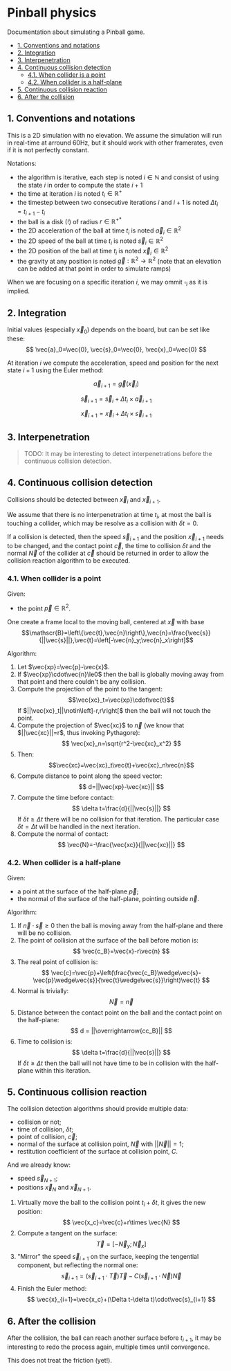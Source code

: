 # Pinball physics

Documentation about simulating a Pinball game.

- [1. Conventions and notations](#1-conventions-and-notations)
- [2. Integration](#2-integration)
- [3. Interpenetration](#3-interpenetration)
- [4. Continuous collision detection](#4-continuous-collision-detection)
  - [4.1. When collider is a point](#41-when-collider-is-a-point)
  - [4.2. When collider is a half-plane](#42-when-collider-is-a-half-plane)
- [5. Continuous collision reaction](#5-continuous-collision-reaction)
- [6. After the collision](#6-after-the-collision)

## 1. Conventions and notations

This is a 2D simulation with no elevation. We assume the simulation will run in real-time at arround 60Hz, but it should work with other framerates, even if it is not perfectly constant.

Notations:
- the algorithm is iterative, each step is noted $i\in \mathbb{N}$ and consist of using the state $i$ in order to compute the state $i+1$
- the time at iteration $i$ is noted $t_i\in \mathbb{R}^+$
- the timestep between two consecutive iterations $i$ and $i+1$ is noted ${\Delta t}_i=t_{i+1}-t_i$
- the ball is a disk (!) of radius $r\in \mathbb{R}^{+*}$
- the 2D acceleration of the ball at time $t_i$ is noted $\vec{a}_i\in \mathbb{R}^2$
- the 2D speed of the ball at time $t_i$ is noted $\vec{s}_i\in \mathbb{R}^2$
- the 2D position of the ball at time $t_i$ is noted $\vec{x}_i\in \mathbb{R}^2$
- the gravity at any position is noted $\vec{g}:\mathbb{R}^2\rightarrow\mathbb{R}^2$ (note that an elevation can be added at that point in order to simulate ramps)

When we are focusing on a specific iteration $i$, we may ommit $\square_i$ as it is implied.

## 2. Integration

Initial values (especially $\vec{x}_0$) depends on the board, but can be set like these:
$$ \vec{a}_0=\vec{0}, \vec{s}_0=\vec{0}, \vec{x}_0=\vec{0} $$

At iteration $i$ we compute the acceleration, speed and position for the next state $i+1$ using the Euler method:

$$ \vec{a}_{i+1}=\vec{g}(\vec{x}_i) $$

$$ \vec{s}_{i+1} = \vec{s}_i + {\Delta t}_i \times \vec{a}_{i+1} $$

$$ \vec{x}_{i+1} = \vec{x}_i + {\Delta t}_i \times \vec{s}_{i+1} $$

## 3. Interpenetration

> TODO: It may be interesting to detect interpenetrations before the continuous collision detection.

## 4. Continuous collision detection

Collisions should be detected between $\vec{x}_i$ and $\vec{x}_{i+1}$.

We assume that there is no interpenetration at time $t_i$, at most the ball is touching a collider, which may be resolve as a collision with $\delta t=0$.

If a collision is detected, then the speed $\vec{s}_{i+1}$ and the position $\vec{x}_{i+1}$ needs to be changed, and the contact point $\vec{c}$, the time to collision $\delta t$ and the normal $\vec{N}$ of the collider at $\vec{c}$ should be returned in order to allow the collision reaction algorithm to be executed.

### 4.1. When collider is a point

Given:
- the point $\vec{p}\in\mathbb{R}^2$.

One create a frame local to the moving ball, centered at $\vec{x}$ with base 
$$\mathscr{B}=\left\{\vec{t},\vec{n}\right\},\vec{n}=\frac{\vec{s}}{||\vec{s}||},\vec{t}=\left[-\vec{n}_y;\vec{n}_x\right]$$

Algorithm:
1. Let $\vec{xp}=\vec{p}-\vec{x}$.
2. If $\vec{xp}\cdot\vec{n}\le0$ then the ball is globally moving away from that point and there couldn't be any collision.
3. Compute the projection of the point to the tangent:
   $$\vec{xc}_t=\vec{xp}\cdot\vec{t}$$
   If $||\vec{xc}_t||\notin\left]-r,r\right[$ then the ball will not touch the point.
4. Compute the projection of $\vec{xc}$ to $\vec{n}$ (we know that $||\vec{xc}||=r$, thus invoking Pythagore):
   $$ \vec{xc}_n=\sqrt{r^2-\vec{xc}_x^2} $$
5. Then:
   $$\vec{xc}=\vec{xc}_t\vec{t}+\vec{xc}_n\vec{n}$$
6. Compute distance to point along the speed vector:
   $$ d=||\vec{xp}-\vec{xc}|| $$
7. Compute the time before contact:
   $$ \delta t=\frac{d}{||\vec{s}||} $$
   If $\delta t\ge\Delta t$ there will be no collision for that iteration. The particular case $\delta t=\Delta t$ will be handled in the next iteration.
8. Compute the normal of contact:
   $$ \vec{N}=-\frac{\vec{xc}}{||\vec{xc}||} $$

### 4.2. When collider is a half-plane

Given:
- a point at the surface of the half-plane $\vec{p}$;
- the normal of the surface of the half-plane, pointing outside $\vec{n}$.

Algorithm:
1. If $\vec{n}\cdot\vec{s}\ge0$ then the ball is moving away from the half-plane and there will be no collision.
2. The point of collision at the surface of the ball before motion is:
   $$ \vec{c_B}=\vec{x}-r\vec{n} $$
3. The real point of collision is:
   $$ \vec{c}=\vec{p}+\left(\frac{\vec{c_B}\wedge\vec{s}-\vec{p}\wedge\vec{s}}{\vec{t}\wedge\vec{s}}\right)\vec{t} $$
4. Normal is trivially:
   $$ \vec{N}=\vec{n} $$
5. Distance between the contact point on the ball and the contact point on the half-plane: 
   $$ d = ||\overrightarrow{cc_B}|| $$
6. Time to collision is:
   $$ \delta t=\frac{d}{||\vec{s}||} $$
   If $\delta t\ge\Delta t$ then the ball will not have time to be in collision with the half-plane within this iteration.

## 5. Continuous collision reaction

The collision detection algorithms should provide multiple data:
- collision or not;
- time of collision, $\delta t$;
- point of collision, $\vec{c}$;
- normal of the surface at collision point, $\vec{N}$ with $||\vec{N}||=1$;
- restitution coefficient of the surface at collision point, $C$.

And we already know:
- speed $\vec{s}_{N+1}$;
- positions $\vec{x}_N$ and $\vec{x}_{N+1}$.

1. Virtually move the ball to the collision point $t_i+\delta t$, it gives the new position:
   $$ \vec{x_c}=\vec{c}+r\times \vec{N} $$
2. Compute a tangent on the surface:
   $$ \vec{T}=[-\vec{N}_y;\vec{N}_x] $$
3. "Mirror" the speed $\vec{s}_{i+1}$ on the surface, keeping the tengential component, but reflecting the normal one:
   $$ \vec{s}_{i+1}=(\vec{s}_{i+1}\cdot\vec{T})\vec{T} - C(\vec{s}_{i+1}\cdot\vec{N})\vec{N} $$
4. Finish the Euler method:
   $$ \vec{x}_{i+1}=\vec{x_c}+(\Delta t-\delta t)\cdot\vec{s}_{i+1} $$

## 6. After the collision

After the collision, the ball can reach another surface before $t_{i+1}$, it may be interesting to redo the process again, multiple times until convergence.

This does not treat the friction (yet!).
